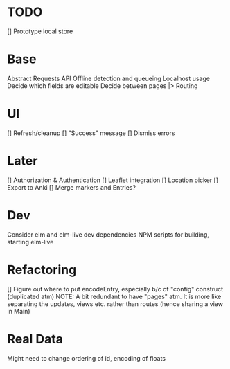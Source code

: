 # TODO
[] Prototype local store

# Base
Abstract Requests API
Offline detection and queueing
Localhost usage
Decide which fields are editable
Decide between pages
 |> Routing

# UI
[] Refresh/cleanup
[] "Success" message
[] Dismiss errors

# Later
[] Authorization & Authentication
[] Leaflet integration
[] Location picker
[] Export to Anki
[] Merge markers and Entries?

# Dev
Consider elm and elm-live dev dependencies
NPM scripts for building, starting elm-live

# Refactoring
[] Figure out where to put encodeEntry, especially b/c of "config" construct (duplicated atm)
NOTE: A bit redundant to have "pages" atm. It is more like separating the updates, views etc. rather than routes (hence sharing a view in Main)

# Real Data
Might need to change ordering of id, encoding of floats
